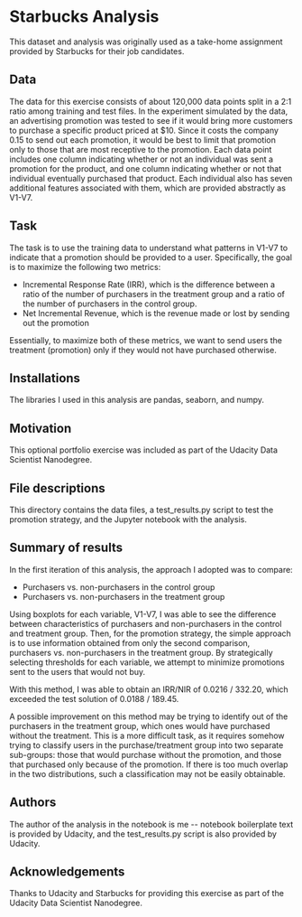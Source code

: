 # Starbucks Analysis

This dataset and analysis was originally used as a take-home assignment provided by Starbucks for
their job candidates. 

## Data
The data for this exercise consists of about 120,000 data points split in a 2:1 ratio among training and test files. In the experiment simulated by the data, an advertising promotion was tested to see if it would bring more customers to purchase a specific product priced at $10. Since it costs the company 0.15 to send out each promotion, it would be best to limit that promotion only to those that are most receptive to the promotion. Each data point includes one column indicating whether or not an individual was sent a promotion for the product, and one column indicating whether or not that individual eventually purchased that product. Each individual also has seven additional features associated with them, which are provided abstractly as V1-V7.

## Task
The task is to use the training data to understand what patterns in V1-V7 to indicate that a promotion should be provided to a user. Specifically, the goal is to maximize the following two metrics:
-  Incremental Response Rate (IRR), which is the difference between a ratio of the number of purchasers in the treatment group and a ratio of the number of purchasers in the control group.
- Net Incremental Revenue, which is the revenue made or lost by sending out the promotion

Essentially, to maximize both of these metrics, we want to send users the treatment (promotion) only if they
would not have purchased otherwise.

## Installations
The libraries I used in this analysis are pandas, seaborn, and numpy. 

## Motivation
This optional portfolio exercise was included as part of the Udacity Data Scientist Nanodegree.

## File descriptions
This directory contains the data files, a test_results.py script to test the promotion strategy,
and the Jupyter notebook with the analysis.

## Summary of results
In the first iteration of this analysis, the approach I adopted was to compare:
- Purchasers vs. non-purchasers in the control group
- Purchasers vs. non-purchasers in the treatment group

Using boxplots for each variable, V1-V7, I was able to see the difference between characteristics of
purchasers and non-purchasers in the control and treatment group. Then, for the promotion strategy,
the simple approach is to use information obtained from only the second comparison, purchasers vs. 
non-purchasers in the treatment group. By strategically selecting thresholds for each variable, we attempt to minimize promotions sent to the users that would not buy. 

With this method, I was able to obtain an IRR/NIR of 0.0216 / 332.20, which exceeded the test solution of 0.0188 / 189.45.

A possible improvement on this method may be trying to identify out of the purchasers in the treatment group, which ones would have purchased without the treatment. This is a more difficult task, as it requires somehow trying to classify users in the purchase/treatment group into two separate sub-groups: those that would purchase without the promotion, and those that purchased only because of the promotion. If there is too much overlap in the two distributions, such a classification may not be easily obtainable. 

## Authors
The author of the analysis in the notebook is me -- notebook boilerplate text is provided by Udacity, and the test_results.py script is also provided by Udacity.

## Acknowledgements
Thanks to Udacity and Starbucks for providing this exercise as part of the Udacity Data Scientist Nanodegree.
